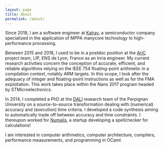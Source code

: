 ```yaml
---
layout: page
title: About
permalink: /about/
---
```


Since 2018, I am a software engineer at [Kalray](https://www.kalrayinc.com), a semiconductor company specialized in the application of MPPA manycore technology to high-performance processing.

Between 2015 and 2018, I used to be in a postdoc position at the [AriC](http://www.ens-lyon.fr/LIP/AriC/) project team, LIP, ENS de Lyon, France as an Inria engineer. My current research activities concern the conception of accurate, efficient, and reliable algorithms relying on the IEEE 754 floating-point arithmetic in a compilation context, notably ARM targets. In this scope, I look after the adequacy of integer and floating-point instructions as well as for the FMA exploitation. This work takes place within the Nano 2017 program headed by STMicroelectronics.

In 2014, I completed a PhD at the [DALI](http://webdali.univ-perp.fr/) research team of the Perpignan University on a source-to-source transformation dealing with (numerical) accuracy and (execution) time criteria. I developed a code synthesis aiming to automatically trade off between accuracy and time constraints. I thereupon worked for [Numalis](http://www.numalis.com/), a startup developing a spellchecker for calculations!

I am interested in computer arithmetics, computer architecture, compilers, performance measurements, and programming in OCaml.
